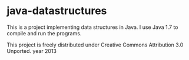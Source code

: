 java-datastructures
===================

This is a project implementing data structures in Java.
I use Java 1.7 to compile and run the programs.

This project is freely distributed under Creative Commons Attribution 3.0 Unported.
year 2013
